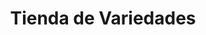 ---
title: "Tienda de Variedades"
url: /ciudad-satelite/tienda-de-variedades-calle-31-c-2/
shop: comodidad
---